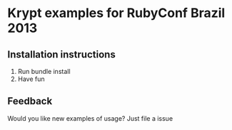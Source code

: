 # Krypt examples for RubyConf Brazil 2013

## Installation instructions

1. Run bundle install
2. Have fun

## Feedback

Would you like new examples of usage? Just file a issue
